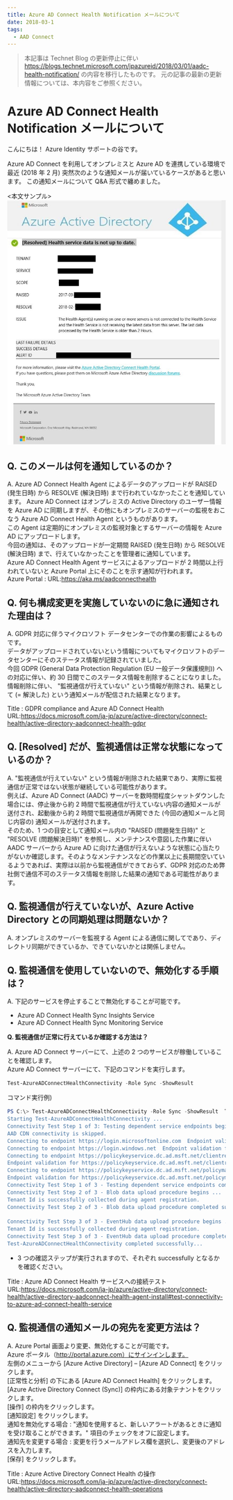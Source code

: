```yaml
---
title: Azure AD Connect Health Notification メールについて
date: 2018-03-1
tags:
  - AAD Connect
---
```


> 本記事は Technet Blog の更新停止に伴い https://blogs.technet.microsoft.com/jpazureid/2018/03/01/aadc-health-notification/ の内容を移行したものです。
> 元の記事の最新の更新情報については、本内容をご参照ください。

# Azure AD Connect Health Notification メールについて

こんにちは！ Azure Identity サポートの谷です。  

Azure AD Connect を利用してオンプレミスと Azure AD を連携している環境で最近 (2018 年 2 月) 突然次のような通知メールが届いているケースがあると思います。
この通知メールについて Q&A 形式で纏めました。  

<本文サンプル>
![](./azure-ad-connect-health-notification/Notification.jpg)

## Q. このメールは何を通知しているのか？

A. Azure AD Connect Health Agent によるデータのアップロードが RAISED (発生日時) から RESOLVE (解決日時) まで行われていなかったことを通知しています。
Azure AD Connect はオンプレミスの Active Directory のユーザー情報を Azure AD に同期しますが、その他にもオンプレミスのサーバーの監視をおこなう Azure AD Connect Health Agent というものがあります。  
この Agent は定期的にオンプレミスの監視対象とするサーバーの情報を Azure AD にアップロードします。  
今回の通知は、そのアップロードが一定期間  RAISED (発生日時) から RESOLVE (解決日時) まで、行えていなかったことを管理者に通知しています。  
Azure AD Connect Health Agent サービスによるアップロードが 2 時間以上行われていないと Azure Portal 上にそのことを示す通知が行われます。  
Azure Portal : URL:https://aka.ms/aadconnecthealth  

## Q. 何も構成変更を実施していないのに急に通知された理由は？

A. GDPR 対応に伴うマイクロソフト データセンターでの作業の影響によるものです。  
データがアップロードされていないという情報についてもマイクロソフトのデータセンターにそのステータス情報が記録されていました。  
今回 GDPR (General Data Protection Regulation (EU 一般データ保護規則)) への対応に伴い、約 30 日間でこのステータス情報を削除することになりました。  
情報削除に伴い、 "監視通信が行えていない" という情報が削除され、結果として (= 解決した) という通知メールが配信された結果となります。  

Title : GDPR compliance and Azure AD Connect Health  
URL:https://docs.microsoft.com/ja-jp/azure/active-directory/connect-health/active-directory-aadconnect-health-gdpr  

## Q. [Resolved] だが、監視通信は正常な状態になっているのか？

A. "監視通信が行えていない" という情報が削除された結果であり、実際に監視通信が正常ではない状態が継続している可能性があります。  
例えば、Azure AD Connect (AADC) サーバーを数時間程度シャットダウンした場合には、停止後から約 2 時間で監視通信が行えていない内容の通知メールが送付され、起動後から約 2 時間で監視通信が再開できた (今回の通知メールと同じ内容の) 通知メールが送付されます。  
そのため、1 つの目安として通知メール内の "RAISED (問題発生日時)" と "RESOLVE (問題解決日時)" を参照し、メンテナンスや意図した作業に伴い AADC サーバーから Azure AD に向けた通信が行えないような状態に心当たりがないか確認します。そのようなメンテナンスなどの作業以上に長期間空いているようであれば、実際は以前から監視通信ができておらず、GDPR 対応のため弊社側で通信不可のステータス情報を削除した結果の通知である可能性があります。  

## Q. 監視通信が行えていないが、Azure Active Directory との同期処理は問題ないか？

A. オンプレミスのサーバーを監視する Agent による通信に関してであり、ディレクトリ同期ができているか、できていないかとは関係しません。  

## Q. 監視通信を使用していないので、無効化する手順は？

A. 下記のサービスを停止することで無効化することが可能です。

- Azure AD Connect Health Sync Insights Service  
- Azure AD Connect Health Sync Monitoring Service  

**Q. 監視通信が正常に行えているか確認する方法は？**  

A. Azure AD Connect サーバーにて、上述の 2 つのサービスが稼働していることを確認します。  
Azure AD Connect サーバーにて、下記のコマンドを実行します。  

```powershell
Test-AzureADConnectHealthConnectivity -Role Sync -ShowResult  
```

コマンド実行例)

```powershell
PS C:\> Test-AzureADConnectHealthConnectivity -Role Sync -ShowResult  Test-AzureADConnectHealthConnectivity's execution in details are as follows:  
Starting Test-AzureADConnectHealthConnectivity ...  
Connectivity Test Step 1 of 3: Testing dependent service endpoints begins ...  
AAD CDN connectivity is skipped.  
Connecting to endpoint https://login.microsoftonline.com  Endpoint validation for https://login.microsoftonline.com is Successful.  
Connecting to endpoint https://login.windows.net  Endpoint validation for https://login.windows.net is Successful.  
Connecting to endpoint https://policykeyservice.dc.ad.msft.net/clientregistrationmanager.svc  
Endpoint validation for https://policykeyservice.dc.ad.msft.net/clientregistrationmanager.svc is Successful.  
Connecting to endpoint https://policykeyservice.dc.ad.msft.net/policymanager.svc  
Endpoint validation for https://policykeyservice.dc.ad.msft.net/policymanager.svc is Successful.  
Connectivity Test Step 1 of 3 - Testing dependent service endpoints completed successfully.  
Connectivity Test Step 2 of 3 - Blob data upload procedure begins ...  
Tenant Id is successfully collected during agent registration.  
Connectivity Test Step 2 of 3 - Blob data upload procedure completed successfully.  

Connectivity Test Step 3 of 3 - EventHub data upload procedure begins ...  
Tenant Id is successfully collected during agent registration.  
Connectivity Test Step 3 of 3 - EventHub data upload procedure completed successfully.  
Test-AzureADConnectHealthConnectivity completed successfully...  
```

- 3 つの確認ステップが実行されますので、それぞれ successfully となるかを確認ください。  

Title : Azure AD Connect Health サービスへの接続テスト  
URL:https://docs.microsoft.com/ja-jp/azure/active-directory/connect-health/active-directory-aadconnect-health-agent-install#test-connectivity-to-azure-ad-connect-health-service

## Q. 監視通信の通知メールの宛先を変更方法は？

A. Azure Portal 画面より変更、無効化することが可能です。  
Azure ポータル（http://portal.azure.com）にサインインします。  
左側のメニューから [Azure Active Directory] – [Azure AD Connect] をクリックします。  
[正常性と分析] の下にある [Azure AD Connect Health] をクリックします。  
[Azure Active Directory Connect (Sync)] の枠内にある対象テナントをクリックします。  
[操作] の枠内をクリックします。  
[通知設定] をクリックします。  
通知を無効化する場合 : "通知を使用すると、新しいアラートがあるときに通知を受け取ることができます。" 項目のチェックをオフに設定します。  
通知先を変更する場合 : 変更を行うメールアドレス欄を選択し、変更後のアドレスを入力します。  
[保存] をクリックします。  

Title : Azure Active Directory Connect Health の操作  
URL:https://docs.microsoft.com/ja-jp/azure/active-directory/connect-health/active-directory-aadconnect-health-operations

